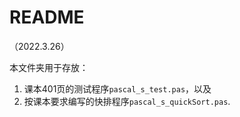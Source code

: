 # README

（2022.3.26）

本文件夹用于存放：

1. 课本401页的测试程序`pascal_s_test.pas`，以及
2. 按课本要求编写的快排程序`pascal_s_quickSort.pas`.
